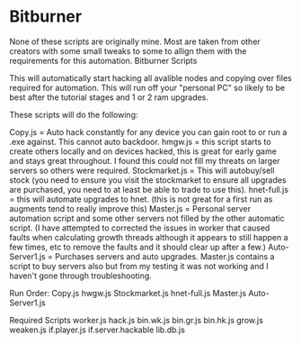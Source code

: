 # Bitburner
None of these scripts are originally mine. Most are taken from other creators with some small tweaks to some to allign them with the requirements for this automation.
Bitburner Scripts

This will automatically start hacking all avalible nodes and copying over files required for automation. This will run off your "personal PC" so likely to be best after the tutorial stages and 1 or 2 ram upgrades.

These scripts will do the following:

Copy.js = Auto hack constantly for any device you can gain root to or run a .exe against. This cannot auto backdoor.
hmgw.js = this script starts to create others locally and on devices hacked, this is great for early game and stays great throughout. I found this could not fill my threats on larger servers so others were required.
Stockmarket.js = This will autobuy/sell stock (you need to ensure you visit the stockmarket to ensure all upgrades are purchased, you need to at least be able to trade to use this).
hnet-full.js = this will automate upgrades to hnet. (this is not great for a first run as augments tend to really improve this)
Master.js = Personal server automation script and some other servers not filled by the other automatic script. (I have attempted to corrected the issues in worker that caused faults when calculating growth threads although it appears to still happen a few times, etc to remove the faults and it should clear up after a few.)
Auto-Server1.js = Purchases servers and auto upgrades. Master.js contains a script to buy servers also but from my testing it was not working and I haven't gone through troubleshooting.

Run Order:
Copy.js
hwgw.js
Stockmarket.js
hnet-full.js
Master.js
Auto-Server1.js

Required Scripts
worker.js
hack.js
bin.wk.js
bin.gr.js
bin.hk.js
grow.js
weaken.js
if.player.js
if.server.hackable
lib.db.js
